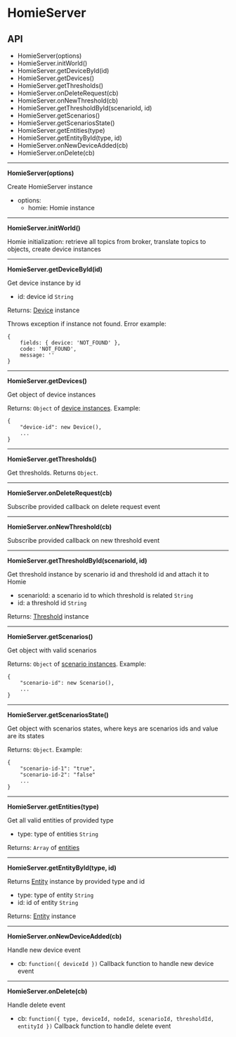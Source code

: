 # HomieServer

## API

- HomieServer(options)
- HomieServer.initWorld()
- HomieServer.getDeviceById(id)
- HomieServer.getDevices()
- HomieServer.getThresholds()
- HomieServer.onDeleteRequest(cb)
- HomieServer.onNewThreshold(cb)
- HomieServer.getThresholdById(scenarioId, id)
- HomieServer.getScenarios()
- HomieServer.getScenariosState()
- HomieServer.getEntities(type)
- HomieServer.getEntityById(type, id)
- HomieServer.onNewDeviceAdded(cb)
- HomieServer.onDelete(cb)

***

**HomieServer(options)**

Create HomieServer instance

- options:
    - homie: Homie instance

***

**HomieServer.initWorld()**

Homie initialization: retrieve all topics from broker, translate topics to objects, create device instances

***

**HomieServer.getDeviceById(id)**

Get device instance by id

- id: device id `String`

Returns: [Device](../../Device/README.md) instance

Throws exception if instance not found. Error example:
```
{
    fields: { device: 'NOT_FOUND' },
    code: 'NOT_FOUND',
    message: ''
}
```

***

**HomieServer.getDevices()**

Get object of device instances

Returns: `Object` of [device instances](../../Device/README.md). Example:
```
{
    "device-id": new Device(),
    ...
}
```

***

**HomieServer.getThresholds()**

Get thresholds. Returns `Object`.

***

**HomieServer.onDeleteRequest(cb)**

Subscribe provided callback on delete request event

***

**HomieServer.onNewThreshold(cb)**

Subscribe provided callback on new threshold event

***

**HomieServer.getThresholdById(scenarioId, id)**

Get threshold instance by scenario id and threshold id and attach it to Homie

- scenarioId: a scenario id to which threshold is related `String`
- id: a threshold id `String`

Returns: [Threshold](../../Threshold/README.md) instance

***

**HomieServer.getScenarios()**

Get object with valid scenarios

Returns: `Object` of [scenario instances](../../Scenario/README.md). Example:
```
{
    "scenario-id": new Scenario(),
    ...
}
```

***

**HomieServer.getScenariosState()**

Get object with scenarios states, where keys are scenarios ids and value are its states

Returns: `Object`. Example:
```
{
    "scenario-id-1": "true",
    "scenario-id-2": "false"
    ...
}
```

***

**HomieServer.getEntities(type)**

Get all valid entities of provided type

- type: type of entities `String`

Returns: `Array` of [entities](../../EntitiesStore/README.md)

***

**HomieServer.getEntityById(type, id)**

Returns [Entity](../../EntitiesStore/README.md) instance by provided type and id

- type: type of entity `String`
- id: id of entity `String`

Returns: [Entity](../../EntitiesStore/README.md) instance

***

**HomieServer.onNewDeviceAdded(cb)**

Handle new device event

- cb: `function({ deviceId })` Callback function to handle new device event

***

**HomieServer.onDelete(cb)**

Handle delete event

- cb: `function({ type, deviceId, nodeId, scenarioId, thresholdId, entityId })` Callback function to handle delete event